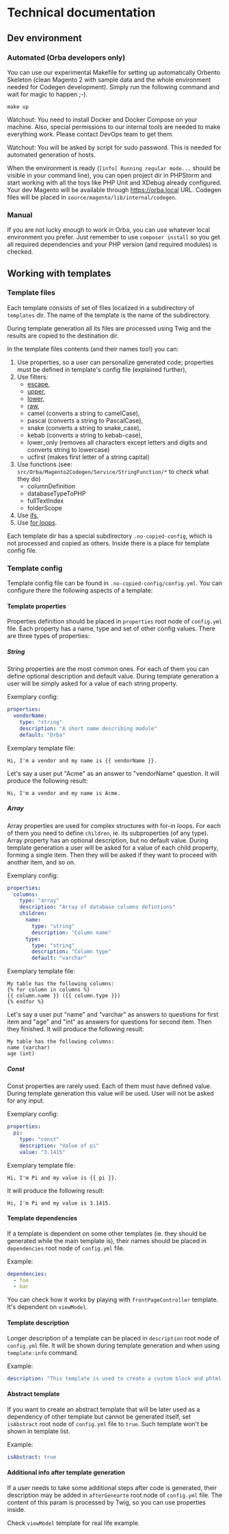 # Technical documentation

## Dev environment

### Automated (Orba developers only)

You can use our experimental Makefile for setting up automatically Orbento Skeleton (clean Magento 2 with sample data and the whole environment needed for Codegen development). Simply run the following command and wait for magic to happen ;-).

```
make up
```

Watchout: You need to install Docker and Docker Compose on your machine. Also, special permissions to our internal tools are needed to make everything work. Please contact DevOps team to get them.

Watchout: You will be asked by script for sudo password. This is needed for automated generation of hosts.

When the environment is ready (`[info] Running regular mode...` should be visible in your command line), you can open project dir in PHPStorm and start working with all the toys like PHP Unit and XDebug already configured. Your dev Magento will be available through https://orba.local URL. Codegen files will be placed in `source/magento/lib/internal/codegen`.

### Manual

If you are not lucky enough to work in Orba, you can use whatever local environment you prefer. Just remember to use `composer install` so you get all required dependencies and your PHP version (and required modules) is checked. 

## Working with templates

### Template files

Each template consists of set of files localized in a subdirectory of `templates` dir. The name of the template is the name of the subdirectory.

During template generation all its files are processed using Twig and the results are copied to the destination dir.

In the template files contents (and their names too!) you can:

1. Use properties, so a user can personalize generated code; properties must be defined in template's config file (explained further),
2. Use filters:
   * [escape](https://twig.symfony.com/doc/3.x/filters/escape.html),
   * [upper](https://twig.symfony.com/doc/3.x/filters/upper.html),
   * [lower](https://twig.symfony.com/doc/3.x/filters/lower.html),
   * [raw](https://twig.symfony.com/doc/3.x/filters/raw.html),
   * camel (converts a string to camelCase),
   * pascal (converts a string to PascalCase),
   * snake (converts a string to snake_case),
   * kebab (converts a string to kebab-case),
   * lower_only (removes all characters except letters and digits and converts string to lowercase)
   * ucfirst (makes first letter of a string capital)
3. Use functions (see: `src/Orba/Magento2Codegen/Service/StringFunction/*` to check what they do)
   * columnDefinition
   * databaseTypeToPHP
   * fullTextIndex
   * folderScope
4. Use [ifs](https://twig.symfony.com/doc/3.x/tags/if.html),
5. Use [for loops](https://twig.symfony.com/doc/3.x/tags/for.html).
   
Each template dir has a special subdirectory `.no-copied-config`, which is not processed and copied as others. Inside there is a place for template config file.

### Template config

Template config file can be found in `.no-copied-config/config.yml`. You can configure there the following aspects of a template:

#### Template properties

Properties definition should be placed in `properties` root node of `config.yml` file. Each property has a name, type and set of other config values. There are three types of properties:

##### String

String properties are the most common ones. For each of them you can define optional description and default value. During template generation a user will be simply asked for a value of each string property.

Exemplary config:

```yaml
properties:
  vendorName:
    type: "string"
    description: "A short name describing module"
    default: "Orba"
```

Exemplary template file:

```twig
Hi, I'm a vendor and my name is {{ vendorName }}.
```

Let's say a user put "Acme" as an answer to "vendorName" question. It will produce the following result:

```
Hi, I'm a vendor and my name is Acme.
```

##### Array

Array properties are used for complex structures with for-in loops. For each of them you need to define `children`, ie. its subproperties (of any type). Array property has an optional description, but no default value. During template generation a user will be asked for a value of each child property, forming a single item. Then they will be asked if they want to proceed with another item, and so on.

Exemplary config:

```yaml
properties:
  columns:
    type: "array"
    description: "Array of database columns defintions"
    children:
      name:
        type: "string"
        description: "Column name"
      type:
        type: "string"
        description: "Column type"
        default: "varchar"
```

Exemplary template file:

```twig
My table has the following columns:
{% for column in columns %}
{{ column.name }} ({{ column.type }})
{% endfor %}
```

Let's say a user put "name" and "varchar" as answers to questions for first item and "age" and "int" as answers for questions for second item. Then they finished. It will produce the following result:

```
My table has the following columns:
name (varchar)
age (int)
```

##### Const

Const properties are rarely used. Each of them must have defined value. During template generation this value will be used. User will not be asked for any input.

Exemplary config:

```yaml
properties:
  pi:
    type: "const"
    description: "Value of pi"
    value: "3.1415"
```

Exemplary template file:

```twig
Hi, I'm Pi and my value is {{ pi }}.
```

It will produce the following result:

```
Hi, I'm Pi and my value is 3.1415.
```

#### Template dependencies

If a template is dependent on some other templates (ie. they should be generated while the main template is), their names should be placed in `dependencies` root node of `config.yml` file. 

Example:

```yaml
dependencies:
  - foo
  - bar
```

You can check how it works by playing with `frontPageController` template. It's dependent on `viewModel`.

#### Template description

Longer description of a template can be placed in `description` root node of `config.yml` file. It will be shown during template generation and when using `template:info` command.

Example:

```yaml
description: "This template is used to create a custom block and phtml template file for it."
```

#### Abstract template

If you want to create an abstract template that will be later used as a dependency of other template but cannot be generated itself, set `isAbstract` root node of `config.yml` file to `true`. Such template won't be shown in template list.

Example:

```yaml
isAbstract: true
```

#### Additional info after template generation

If a user needs to take some additional steps after code is generated, their description may be added in `afterGenearte` root node of `config.yml` file. The content of this param is processed by Twig, so you can use properties inside.

Check `viewModel` template for real life example.

